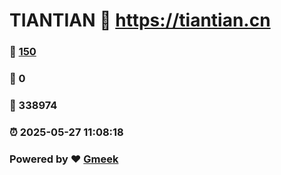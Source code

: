 # TIANTIAN :link: https://tiantian.cn 
### :page_facing_up: [150](https://tiantian.cn/tag.html) 
### :speech_balloon: 0 
### :hibiscus: 338974 
### :alarm_clock: 2025-05-27 11:08:18 
### Powered by :heart: [Gmeek](https://github.com/Meekdai/Gmeek)
